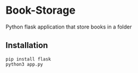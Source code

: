 # Book-Storage
Python flask application that store books in a folder

## Installation

```
pip install flask
python3 app.py
```
